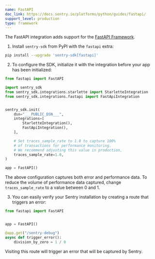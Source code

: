 ```yaml
---
name: FastAPI
doc_link: https://docs.sentry.io/platforms/python/guides/fastapi/
support_level: production
type: framework
---
```


The FastAPI integration adds support for the [FastAPI Framework](https://fastapi.tiangolo.com/).

1. Install `sentry-sdk` from PyPI with the `fastapi` extra:

```bash
pip install --upgrade 'sentry-sdk[fastapi]'
```

2. To configure the SDK, initialize it with the integration before your app has been initialized:

```python
from fastapi import FastAPI

import sentry_sdk
from sentry_sdk.integrations.starlette import StarletteIntegration
from sentry_sdk.integrations.fastapi import FastApiIntegration


sentry_sdk.init(
    dsn="___PUBLIC_DSN___",
    integrations=[
        StarletteIntegration(),
        FastApiIntegration(),
    ],

    # Set traces_sample_rate to 1.0 to capture 100%
    # of transactions for performance monitoring.
    # We recommend adjusting this value in production,
    traces_sample_rate=1.0,
)

app = FastAPI()
```

The above configuration captures both error and performance data. To reduce the volume of performance data captured, change `traces_sample_rate` to a value between 0 and 1.

3. You can easily verify your Sentry installation by creating a route that triggers an error:

```python
from fastapi import FastAPI


app = FastAPI()

@app.get("/sentry-debug")
async def trigger_error():
    division_by_zero = 1 / 0

```

Visiting this route will trigger an error that will be captured by Sentry.
